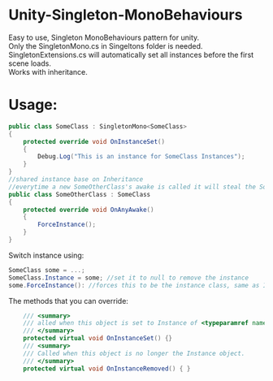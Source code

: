 # Unity-Singleton-MonoBehaviours
Easy to use, Singleton MonoBehaviours pattern for unity.<br /> 
Only the SingletonMono.cs in Singeltons folder is needed.<br /> 
SingletonExtensions.cs will automatically set all instances before the first scene loads.<br />
Works with inheritance.<br />
# Usage:
```c#
public class SomeClass : SingletonMono<SomeClass>
{
    protected override void OnInstanceSet()
    {
        Debug.Log("This is an instance for SomeClass Instances");
    }
}
//shared instance base on Inheritance
//everytime a new SomeOtherClass's awake is called it will steal the SomeClass Instance
public class SomeOtherClass : SomeClass
{
    protected override void OnAnyAwake()
    {
        ForceInstance();
    } 
}
``` 
Switch instance using:
```c#
SomeClass some = ...;
SomeClass.Instance = some; //set it to null to remove the instance
some.ForceInstance(): //forces this to be the instance class, same as Instance = some
```

The methods that you can override:
```c# 
    /// <summary>
    /// alled when this object is set to Instance of <typeparamref name="T"></typeparamref>
    /// </summary>
	protected virtual void OnInstanceSet() {} 
    /// <summary>
    /// Called when this object is no longer the Instance object.
    /// </summary>
    protected virtual void OnInstanceRemoved() { } 
```
